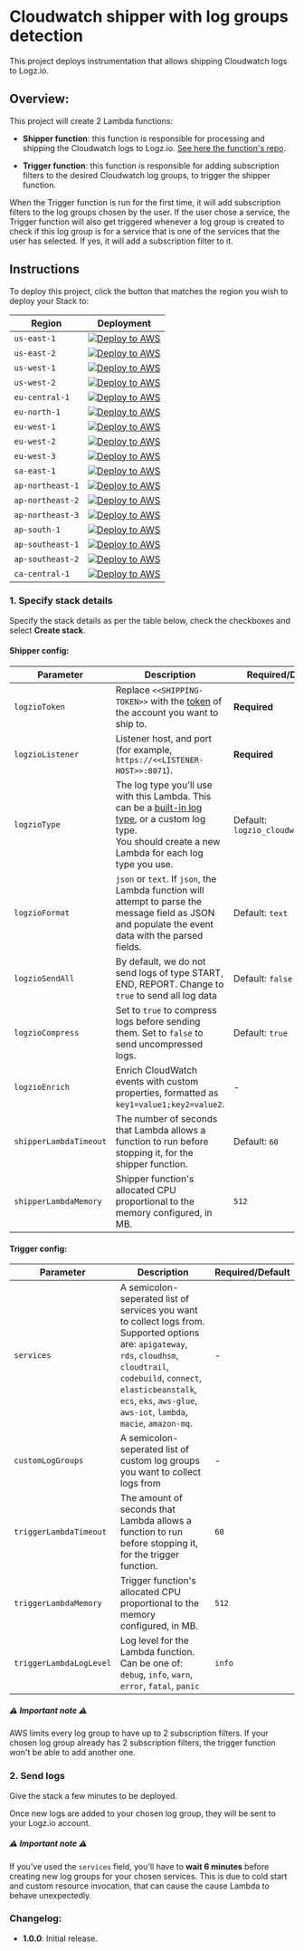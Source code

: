 # Cloudwatch shipper with log groups detection

This project deploys instrumentation that allows shipping Cloudwatch logs to Logz.io.

## Overview:

This project will create 2 Lambda functions:

- **Shipper function**: this function is responsible for processing and shipping the Cloudwatch logs to Logz.io. [See here the function's repo](https://github.com/logzio/logzio_aws_serverless/tree/master/python3/cloudwatch).

- **Trigger function**: this function is responsible for adding subscription filters to the desired Cloudwatch log groups, to trigger the shipper function.

When the Trigger function is run for the first time, it will add subscription filters to the log groups chosen by the user. If the user chose a service, the Trigger function will also get triggered whenever a log group is created to check if this log group is for a service that is one of the services that the user has selected. If yes, it will add a subscription filter to it.

## Instructions

To deploy this project, click the button that matches the region you wish to deploy your Stack to:

| Region           | Deployment                                                                                                                                                                                                                                                                                                                                             |
|------------------|--------------------------------------------------------------------------------------------------------------------------------------------------------------------------------------------------------------------------------------------------------------------------------------------------------------------------------------------------------|
| `us-east-1`      | [![Deploy to AWS](https://dytvr9ot2sszz.cloudfront.net/logz-docs/lights/LightS-button.png)](https://console.aws.amazon.com/cloudformation/home?region=us-east-1#/stacks/create/review?templateURL=https://logzio-aws-integrations-us-east-1.s3.amazonaws.com/cloudwatch-shipper-trigger/1.0.0/sam-template.yaml&stackName=logzio-cloudwatch)           | 
| `us-east-2`      | [![Deploy to AWS](https://dytvr9ot2sszz.cloudfront.net/logz-docs/lights/LightS-button.png)](https://console.aws.amazon.com/cloudformation/home?region=us-east-2#/stacks/create/review?templateURL=https://logzio-aws-integrations-us-east-2.s3.amazonaws.com/cloudwatch-shipper-trigger/1.0.0/sam-template.yaml&stackName=logzio-cloudwatch)           | 
| `us-west-1`      | [![Deploy to AWS](https://dytvr9ot2sszz.cloudfront.net/logz-docs/lights/LightS-button.png)](https://console.aws.amazon.com/cloudformation/home?region=us-west-1#/stacks/create/review?templateURL=https://logzio-aws-integrations-us-west-1.s3.amazonaws.com/cloudwatch-shipper-trigger/1.0.0/sam-template.yaml&stackName=logzio-cloudwatch)           | 
| `us-west-2`      | [![Deploy to AWS](https://dytvr9ot2sszz.cloudfront.net/logz-docs/lights/LightS-button.png)](https://console.aws.amazon.com/cloudformation/home?region=us-west-2#/stacks/create/review?templateURL=https://logzio-aws-integrations-us-west-2.s3.amazonaws.com/cloudwatch-shipper-trigger/1.0.0/sam-template.yaml&stackName=logzio-cloudwatch)           | 
| `eu-central-1`   | [![Deploy to AWS](https://dytvr9ot2sszz.cloudfront.net/logz-docs/lights/LightS-button.png)](https://console.aws.amazon.com/cloudformation/home?region=eu-central-1#/stacks/create/review?templateURL=https://logzio-aws-integrations-eu-central-1.s3.amazonaws.com/cloudwatch-shipper-trigger/1.0.0/sam-template.yaml&stackName=logzio-cloudwatch)     | 
| `eu-north-1`     | [![Deploy to AWS](https://dytvr9ot2sszz.cloudfront.net/logz-docs/lights/LightS-button.png)](https://console.aws.amazon.com/cloudformation/home?region=eu-north-1#/stacks/create/review?templateURL=https://logzio-aws-integrations-eu-north-1.s3.amazonaws.com/cloudwatch-shipper-trigger/1.0.0/sam-template.yaml&stackName=logzio-cloudwatch)         | 
| `eu-west-1`      | [![Deploy to AWS](https://dytvr9ot2sszz.cloudfront.net/logz-docs/lights/LightS-button.png)](https://console.aws.amazon.com/cloudformation/home?region=eu-west-1#/stacks/create/review?templateURL=https://logzio-aws-integrations-eu-west-1.s3.amazonaws.com/cloudwatch-shipper-trigger/1.0.0/sam-template.yaml&stackName=logzio-cloudwatch)           | 
| `eu-west-2`      | [![Deploy to AWS](https://dytvr9ot2sszz.cloudfront.net/logz-docs/lights/LightS-button.png)](https://console.aws.amazon.com/cloudformation/home?region=eu-west-2#/stacks/create/review?templateURL=https://logzio-aws-integrations-eu-west-2.s3.amazonaws.com/cloudwatch-shipper-trigger/1.0.0/sam-template.yaml&stackName=logzio-cloudwatch)           | 
| `eu-west-3`      | [![Deploy to AWS](https://dytvr9ot2sszz.cloudfront.net/logz-docs/lights/LightS-button.png)](https://console.aws.amazon.com/cloudformation/home?region=eu-west-3#/stacks/create/review?templateURL=https://logzio-aws-integrations-eu-west-3.s3.amazonaws.com/cloudwatch-shipper-trigger/1.0.0/sam-template.yaml&stackName=logzio-cloudwatch)           | 
| `sa-east-1`      | [![Deploy to AWS](https://dytvr9ot2sszz.cloudfront.net/logz-docs/lights/LightS-button.png)](https://console.aws.amazon.com/cloudformation/home?region=sa-east-1#/stacks/create/review?templateURL=https://logzio-aws-integrations-sa-east-1.s3.amazonaws.com/cloudwatch-shipper-trigger/1.0.0/sam-template.yaml&stackName=logzio-cloudwatch)           | 
| `ap-northeast-1` | [![Deploy to AWS](https://dytvr9ot2sszz.cloudfront.net/logz-docs/lights/LightS-button.png)](https://console.aws.amazon.com/cloudformation/home?region=ap-northeast-1#/stacks/create/review?templateURL=https://logzio-aws-integrations-ap-northeast-1.s3.amazonaws.com/cloudwatch-shipper-trigger/1.0.0/sam-template.yaml&stackName=logzio-cloudwatch) | 
| `ap-northeast-2` | [![Deploy to AWS](https://dytvr9ot2sszz.cloudfront.net/logz-docs/lights/LightS-button.png)](https://console.aws.amazon.com/cloudformation/home?region=ap-northeast-2#/stacks/create/review?templateURL=https://logzio-aws-integrations-ap-northeast-2.s3.amazonaws.com/cloudwatch-shipper-trigger/1.0.0/sam-template.yaml&stackName=logzio-cloudwatch) | 
| `ap-northeast-3` | [![Deploy to AWS](https://dytvr9ot2sszz.cloudfront.net/logz-docs/lights/LightS-button.png)](https://console.aws.amazon.com/cloudformation/home?region=ap-northeast-3#/stacks/create/review?templateURL=https://logzio-aws-integrations-ap-northeast-3.s3.amazonaws.com/cloudwatch-shipper-trigger/1.0.0/sam-template.yaml&stackName=logzio-cloudwatch) | 
| `ap-south-1`     | [![Deploy to AWS](https://dytvr9ot2sszz.cloudfront.net/logz-docs/lights/LightS-button.png)](https://console.aws.amazon.com/cloudformation/home?region=ap-south-1#/stacks/create/review?templateURL=https://logzio-aws-integrations-ap-south-1.s3.amazonaws.com/cloudwatch-shipper-trigger/1.0.0/sam-template.yaml&stackName=logzio-cloudwatch)         | 
| `ap-southeast-1` | [![Deploy to AWS](https://dytvr9ot2sszz.cloudfront.net/logz-docs/lights/LightS-button.png)](https://console.aws.amazon.com/cloudformation/home?region=ap-southeast-1#/stacks/create/review?templateURL=https://logzio-aws-integrations-ap-southeast-1.s3.amazonaws.com/cloudwatch-shipper-trigger/1.0.0/sam-template.yaml&stackName=logzio-cloudwatch) | 
| `ap-southeast-2` | [![Deploy to AWS](https://dytvr9ot2sszz.cloudfront.net/logz-docs/lights/LightS-button.png)](https://console.aws.amazon.com/cloudformation/home?region=ap-southeast-2#/stacks/create/review?templateURL=https://logzio-aws-integrations-ap-southeast-2.s3.amazonaws.com/cloudwatch-shipper-trigger/1.0.0/sam-template.yaml&stackName=logzio-cloudwatch) | 
| `ca-central-1`   | [![Deploy to AWS](https://dytvr9ot2sszz.cloudfront.net/logz-docs/lights/LightS-button.png)](https://console.aws.amazon.com/cloudformation/home?region=ca-central-1#/stacks/create/review?templateURL=https://logzio-aws-integrations-ca-central-1.s3.amazonaws.com/cloudwatch-shipper-trigger/1.0.0/sam-template.yaml&stackName=logzio-cloudwatch)     |


### 1. Specify stack details

Specify the stack details as per the table below, check the checkboxes and select **Create stack**.

#### Shipper config:

| Parameter              | Description                                                                                                                                                                                                                             | Required/Default                  |
|------------------------|-----------------------------------------------------------------------------------------------------------------------------------------------------------------------------------------------------------------------------------------|-----------------------------------|
| `logzioToken`          | Replace `<<SHIPPING-TOKEN>>` with the [token](https://app.logz.io/#/dashboard/settings/general) of the account you want to ship to.                                                                                                     | **Required**                      |
| `logzioListener`       | Listener host, and port (for example, `https://<<LISTENER-HOST>>:8071`).                                                                                                                                                                | **Required**                      |
| `logzioType`           | The log type you'll use with this Lambda. This can be a [built-in log type](https://docs.logz.io/user-guide/log-shipping/built-in-log-types.html), or a custom log type. <br> You should create a new Lambda for each log type you use. | Default: `logzio_cloudwatch_logs` |
| `logzioFormat`         | `json` or `text`. If `json`, the Lambda function will attempt to parse the message field as JSON and populate the event data with the parsed fields.                                                                                    | Default: `text`                   |
| `logzioSendAll`        | By default, we do not send logs of type START, END, REPORT. Change to `true` to send all log data                                                                                                                                       | Default: `false`                  |
| `logzioCompress`       | Set to `true` to compress logs before sending them. Set to `false` to send uncompressed logs.                                                                                                                                           | Default: `true`                   |
| `logzioEnrich`         | Enrich CloudWatch events with custom properties, formatted as `key1=value1;key2=value2`.                                                                                                                                                | -                                 |
| `shipperLambdaTimeout` | The number of seconds that Lambda allows a function to run before stopping it, for the shipper function.                                                                                                                                | Default: `60`                     |
| `shipperLambdaMemory`  | Shipper function's allocated CPU proportional to the memory configured, in MB.                                                                                                                                                          | `512`                             |

#### Trigger config:

| Parameter               | Description                                                                                                                                                                                                                                                  | Required/Default |
|-------------------------|--------------------------------------------------------------------------------------------------------------------------------------------------------------------------------------------------------------------------------------------------------------|------------------|
| `services`              | A semicolon-seperated list of services you want to collect logs from. Supported options are: `apigateway`, `rds`, `cloudhsm`, `cloudtrail`, `codebuild`, `connect`, `elasticbeanstalk`, `ecs`, `eks`, `aws-glue`, `aws-iot`, `lambda`, `macie`, `amazon-mq`. | -                |
| `customLogGroups`       | A semicolon-seperated list of custom log groups you want to collect logs from                                                                                                                                                                                | -                |
| `triggerLambdaTimeout`  | The amount of seconds that Lambda allows a function to run before stopping it, for the trigger function.                                                                                                                                                     | `60`             |
| `triggerLambdaMemory`   | Trigger function's allocated CPU proportional to the memory configured, in MB.                                                                                                                                                                               | `512`            |
| `triggerLambdaLogLevel` | Log level for the Lambda function. Can be one of: `debug`, `info`, `warn`, `error`, `fatal`, `panic`                                                                                                                                                         | `info`           |

##### ⚠️ Important note ⚠️

AWS limits every log group to have up to 2 subscription filters. If your chosen log group already has 2 subscription filters, the trigger function won't be able to add another one.

### 2. Send logs

Give the stack a few minutes to be deployed.

Once new logs are added to your chosen log group, they will be sent to your Logz.io account.

##### ⚠️ Important note ⚠️

If you've used the `services` field, you'll have to **wait 6 minutes** before creating new log groups for your chosen services. This is due to cold start and custom resource invocation, that can cause the cause Lambda to behave unexpectedly.


### Changelog:

- **1.0.0**: Initial release.
